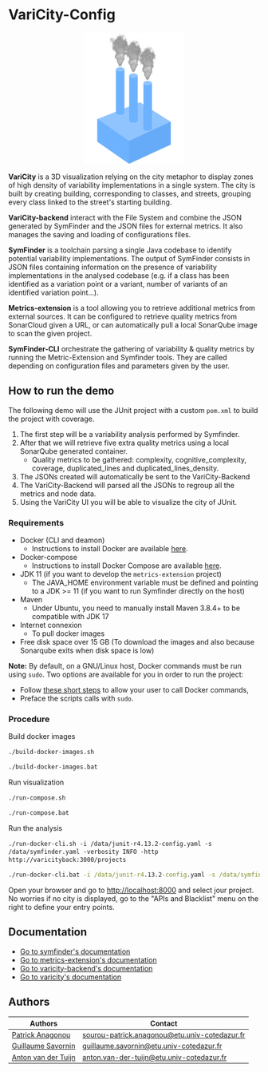 # VariCity-Config

<p align="center">
<img src="varicity/public/images/logovaricity.gif" width="200" alt="Logo"/>
</p>

**VariCity** is a 3D visualization relying on the city metaphor to display zones of high density of variability
implementations in a single system. The city is built by creating building, corresponding to classes, and streets,
grouping every class linked to the street's starting building.

**VariCity-backend** interact with the File System and combine the JSON generated by SymFinder and the JSON files for external metrics. It also manages the saving and loading of configurations files.

**SymFinder** is a toolchain parsing a single Java codebase to identify potential variability implementations.
The output of SymFinder consists in JSON files containing information on the presence of variability implementations in the analysed codebase (e.g. if a class has been identified as a variation point or a variant, number of variants of an identified variation point…).

**Metrics-extension** is a tool allowing you to retrieve additional metrics from external sources. It can be configured to retrieve quality metrics from SonarCloud given a URL, or can automatically pull a local SonarQube image to scan the given project.

**SymFinder-CLI** orchestrate the gathering of variability & quality metrics by running the Metric-Extension and Symfinder tools. They are called depending on configuration files and parameters given by the user.

## How to run the demo

The following demo will use the JUnit project with a custom ``pom.xml`` to build the project with coverage.
1. The first step will be a variability analysis performed by Symfinder.
2. After that we will retrieve five extra quality metrics using a local SonarQube generated container. 
   * Quality metrics to be gathered: complexity, cognitive_complexity, coverage, duplicated_lines and duplicated_lines_density.
3. The JSONs created will automatically be sent to the VariCity-Backend
4. The VariCity-Backend will parsed all the JSONs to regroup all the metrics and node data.
5. Using the VariCity UI you will be able to visualize the city of JUnit.


### Requirements

- Docker (CLI and deamon)
  - Instructions to install Docker are available [here](https://docs.docker.com/get-docker/).
- Docker-compose
  - Instructions to install Docker Compose are available [here](https://docs.docker.com/compose/install/#install-compose).
- JDK 11 (if you want to develop the `metrics-extension` project)
  - The JAVA_HOME environment variable must be defined and pointing to a JDK >= 11 (if you want to run Symfinder directly on the host)
- Maven
  - Under Ubuntu, you need to manually install Maven 3.8.4+ to be compatible with JDK 17
- Internet connexion
  - To pull docker images
- Free disk space over 15 GB (To download the images and also because Sonarqube exits when disk space is low)

**Note:** By default, on a GNU/Linux host, Docker commands must be run using `sudo`.
Two options are available for you in order to run the project:
- Follow [these short steps](https://docs.docker.com/install/linux/linux-postinstall/#manage-docker-as-a-non-root-user) to allow your user to call Docker commands,
- Preface the scripts calls with `sudo`.

### Procedure

Build docker images
```shell
./build-docker-images.sh
```

```bat
./build-docker-images.bat
```

Run visualization
```shell
./run-compose.sh
```

```bat
./run-compose.bat
```

Run the analysis
```shell
./run-docker-cli.sh -i /data/junit-r4.13.2-config.yaml -s /data/symfinder.yaml -verbosity INFO -http http://varicityback:3000/projects
```

```bat
./run-docker-cli.bat -i /data/junit-r4.13.2-config.yaml -s /data/symfinder.yaml -verbosity INFO -http http://varicityback:3000/projects
```



Open your browser and go to [http://localhost:8000](http://localhost:8000) and select jour project. 
No worries if no city is displayed, go to the "APIs and Blacklist" menu on the right to define your entry points.

## Documentation
- [Go to symfinder's documentation](./metrics-extension/symfinder/README.md)
- [Go to metrics-extension's documentation](./metrics-extension/README.md)
- [Go to varicity-backend's documentation](./varicity-backend/README.md)
- [Go to varicity's documentation](./varicity/README.md)

## Authors

Authors | Contact
----------------------------------------------------------- | ----------------------------------------------------------
[Patrick Anagonou](https://github.com/anagonousourou)       | [sourou-patrick.anagonou@etu.univ-cotedazur.fr](mailto:sourou-patrick.anagonou@etu.univ-cotedazur.fr)
[Guillaume Savornin](https://github.com/GuillaumeSavornin)  | [guillaume.savornin@etu.univ-cotedazur.fr](mailto:guillaume.savornin@etu.univ-cotedazur.fr)
[Anton van der Tuijn](https://github.com/Anton-vanderTuijn) | [anton.van-der-tuijn@etu.univ-cotedazur.fr](mailto:anton.van-der-tuijn@etu.univ-cotedazur.fr)


